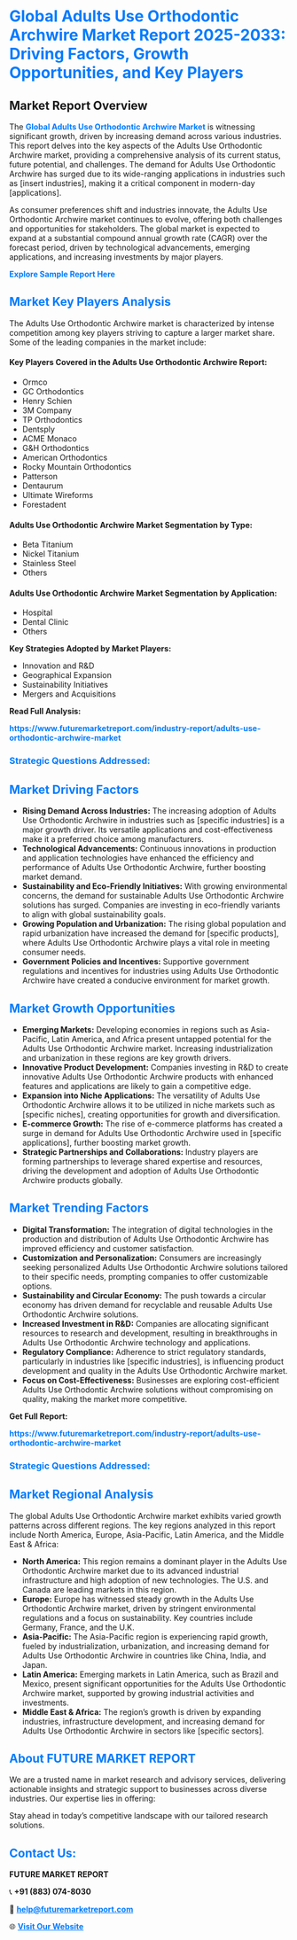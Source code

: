 <h1 style="color: #007BFF;">Global Adults Use Orthodontic Archwire Market Report 2025-2033: Driving Factors, Growth Opportunities, and Key Players</h1>

<section id="overview">
<h2>Market Report Overview</h2>
<p>The <a href="https://www.futuremarketreport.com/industry-report/adults-use-orthodontic-archwire-market" style="color: #007BFF; text-decoration: none;"><strong>Global Adults Use Orthodontic Archwire Market</strong></a> is witnessing significant growth, driven by increasing demand across various industries. This report delves into the key aspects of the Adults Use Orthodontic Archwire market, providing a comprehensive analysis of its current status, future potential, and challenges. The demand for Adults Use Orthodontic Archwire has surged due to its wide-ranging applications in industries such as [insert industries], making it a critical component in modern-day [applications].</p>
<p>As consumer preferences shift and industries innovate, the Adults Use Orthodontic Archwire market continues to evolve, offering both challenges and opportunities for stakeholders. The global market is expected to expand at a substantial compound annual growth rate (CAGR) over the forecast period, driven by technological advancements, emerging applications, and increasing investments by major players.</p>
</section>

<section id="overview">
<p><a href="https://www.futuremarketreport.com/request-sample/reportId=78092" style="color: #007BFF; text-decoration: none;"><strong>Explore Sample Report Here</strong></a></p>
</section>

<section id="key-players">
<h2 style="color: #007BFF;">Market Key Players Analysis</h2>
<p>The Adults Use Orthodontic Archwire market is characterized by intense competition among key players striving to capture a larger market share. Some of the leading companies in the market include:</p>
<h4>Key Players Covered in the Adults Use Orthodontic Archwire Report:</h4>
<ul><li>Ormco</li><li>GC Orthodontics</li><li>Henry Schien</li><li>3M Company</li><li>TP Orthodontics</li><li>Dentsply</li><li>ACME Monaco</li><li>G&amp;H Orthodontics</li><li>American Orthodontics</li><li>Rocky Mountain Orthodontics</li><li>Patterson</li><li>Dentaurum</li><li>Ultimate Wireforms</li><li>Forestadent</li></ul>
<h4>Adults Use Orthodontic Archwire Market Segmentation by Type:</h4>
<ul><li>Beta Titanium</li><li>Nickel Titanium</li><li>Stainless Steel</li><li>Others</li></ul>

<h4>Adults Use Orthodontic Archwire Market Segmentation by Application:</h4>
<ul><li>Hospital</li><li>Dental Clinic</li><li>Others</li></ul>
<p><strong>Key Strategies Adopted by Market Players:</strong></p>
<ul>
<li>Innovation and R&D</li>
<li>Geographical Expansion</li>
<li>Sustainability Initiatives</li>
<li>Mergers and Acquisitions</li>
</ul>
</section>

<section>
<p><strong>Read Full Analysis: </strong></p><a href="https://www.futuremarketreport.com/industry-report/adults-use-orthodontic-archwire-market" style="color: #007BFF; text-decoration: none;"><strong>https://www.futuremarketreport.com/industry-report/adults-use-orthodontic-archwire-market</strong></a>
<h3 style="color: #007BFF;">Strategic Questions Addressed:</h3>
</section>

<section id="driving-factors">
<h2 style="color: #007BFF;">Market Driving Factors</h2>
<ul>
<li><strong>Rising Demand Across Industries:</strong> The increasing adoption of Adults Use Orthodontic Archwire in industries such as [specific industries] is a major growth driver. Its versatile applications and cost-effectiveness make it a preferred choice among manufacturers.</li>
<li><strong>Technological Advancements:</strong> Continuous innovations in production and application technologies have enhanced the efficiency and performance of Adults Use Orthodontic Archwire, further boosting market demand.</li>
<li><strong>Sustainability and Eco-Friendly Initiatives:</strong> With growing environmental concerns, the demand for sustainable Adults Use Orthodontic Archwire solutions has surged. Companies are investing in eco-friendly variants to align with global sustainability goals.</li>
<li><strong>Growing Population and Urbanization:</strong> The rising global population and rapid urbanization have increased the demand for [specific products], where Adults Use Orthodontic Archwire plays a vital role in meeting consumer needs.</li>
<li><strong>Government Policies and Incentives:</strong> Supportive government regulations and incentives for industries using Adults Use Orthodontic Archwire have created a conducive environment for market growth.</li>
</ul>
</section>

<section id="growth-opportunities">
<h2 style="color: #007BFF;">Market Growth Opportunities</h2>
<ul>
<li><strong>Emerging Markets:</strong> Developing economies in regions such as Asia-Pacific, Latin America, and Africa present untapped potential for the Adults Use Orthodontic Archwire market. Increasing industrialization and urbanization in these regions are key growth drivers.</li>
<li><strong>Innovative Product Development:</strong> Companies investing in R&D to create innovative Adults Use Orthodontic Archwire products with enhanced features and applications are likely to gain a competitive edge.</li>
<li><strong>Expansion into Niche Applications:</strong> The versatility of Adults Use Orthodontic Archwire allows it to be utilized in niche markets such as [specific niches], creating opportunities for growth and diversification.</li>
<li><strong>E-commerce Growth:</strong> The rise of e-commerce platforms has created a surge in demand for Adults Use Orthodontic Archwire used in [specific applications], further boosting market growth.</li>
<li><strong>Strategic Partnerships and Collaborations:</strong> Industry players are forming partnerships to leverage shared expertise and resources, driving the development and adoption of Adults Use Orthodontic Archwire products globally.</li>
</ul>
</section>

<section id="trending-factors">
<h2 style="color: #007BFF;">Market Trending Factors</h2>
<ul>
<li><strong>Digital Transformation:</strong> The integration of digital technologies in the production and distribution of Adults Use Orthodontic Archwire has improved efficiency and customer satisfaction.</li>
<li><strong>Customization and Personalization:</strong> Consumers are increasingly seeking personalized Adults Use Orthodontic Archwire solutions tailored to their specific needs, prompting companies to offer customizable options.</li>
<li><strong>Sustainability and Circular Economy:</strong> The push towards a circular economy has driven demand for recyclable and reusable Adults Use Orthodontic Archwire solutions.</li>
<li><strong>Increased Investment in R&D:</strong> Companies are allocating significant resources to research and development, resulting in breakthroughs in Adults Use Orthodontic Archwire technology and applications.</li>
<li><strong>Regulatory Compliance:</strong> Adherence to strict regulatory standards, particularly in industries like [specific industries], is influencing product development and quality in the Adults Use Orthodontic Archwire market.</li>
<li><strong>Focus on Cost-Effectiveness:</strong> Businesses are exploring cost-efficient Adults Use Orthodontic Archwire solutions without compromising on quality, making the market more competitive.</li>
</ul>
</section>

<section>
<p><strong>Get Full Report: </strong></p><a href="https://www.futuremarketreport.com/industry-report/adults-use-orthodontic-archwire-market" style="color: #007BFF; text-decoration: none;"><strong>https://www.futuremarketreport.com/industry-report/adults-use-orthodontic-archwire-market</strong></a>
<h3 style="color: #007BFF;">Strategic Questions Addressed:</h3>
</section>


<section id="regional-analysis">
<h2 style="color: #007BFF;">Market Regional Analysis</h2>
<p>The global Adults Use Orthodontic Archwire market exhibits varied growth patterns across different regions. The key regions analyzed in this report include North America, Europe, Asia-Pacific, Latin America, and the Middle East & Africa:</p>
<ul>
<li><strong>North America:</strong> This region remains a dominant player in the Adults Use Orthodontic Archwire market due to its advanced industrial infrastructure and high adoption of new technologies. The U.S. and Canada are leading markets in this region.</li>
<li><strong>Europe:</strong> Europe has witnessed steady growth in the Adults Use Orthodontic Archwire market, driven by stringent environmental regulations and a focus on sustainability. Key countries include Germany, France, and the U.K.</li>
<li><strong>Asia-Pacific:</strong> The Asia-Pacific region is experiencing rapid growth, fueled by industrialization, urbanization, and increasing demand for Adults Use Orthodontic Archwire in countries like China, India, and Japan.</li>
<li><strong>Latin America:</strong> Emerging markets in Latin America, such as Brazil and Mexico, present significant opportunities for the Adults Use Orthodontic Archwire market, supported by growing industrial activities and investments.</li>
<li><strong>Middle East & Africa:</strong> The region’s growth is driven by expanding industries, infrastructure development, and increasing demand for Adults Use Orthodontic Archwire in sectors like [specific sectors].</li>
</ul>
</section>

<footer>
<h2 style="color: #007BFF;">About FUTURE MARKET REPORT</h2>
<p>We are a trusted name in market research and advisory services, delivering actionable insights and strategic support to businesses across diverse industries. Our expertise lies in offering:</p>

<p>Stay ahead in today’s competitive landscape with our tailored research solutions.</p>

<h2 style="color: #007BFF;">Contact Us:</h2>
<p><strong>FUTURE MARKET REPORT</strong></p>
<p>📞 <strong>+91 (883) 074-8030</strong></p>
<p>📧 <strong><a href="mailto:help@futuremarketreport.com" style="color: #007BFF;">help@futuremarketreport.com</a></strong></p>
<p>🌐 <strong><a href="https://www.futuremarketreport.com/" style="color: #007BFF;">Visit Our Website</a></strong></p>
</footer>